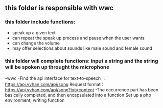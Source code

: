## this folder is responsible with wwc
### this folder include functions:
* speak up a given text
* can repeat the speak up process and pause when the user wants
* can change the volume
* may offer selections about sounds like male sound and female sound
### this folder will complete functions: input a string and the string will be spoken up throught the microphone


-wwc
-Find the api interface for text-to-speech ：https://api.vvhan.com/api/song
Request format：
https://api.vvhan.com/api/song?txt=content
-The occurrence part has been basically completed, and then encapsulated into a function
Set up a php environment, writing function
